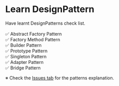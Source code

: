 # Learn DesignPattern

Have learnt DesignPatterns check list.
<br/>
<br/>
:white_check_mark: Abstract Factory Pattern
<br/>
:white_check_mark: Factory Method Pattern
<br/>
:white_check_mark: Builder Pattern
<br/>
:white_check_mark: Prototype Pattern
<br/>
:white_check_mark: Singleton Pattern
<br/>
:white_check_mark: Adapter Pattern
<br/>
:white_check_mark: Bridge Pattern
<br/>

※ Check the [Issues tab](https://github.com/tuananhhedspibk/DesignPattern/issues) for the patterns explanation.
